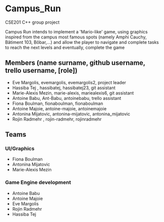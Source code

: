 # Campus_Run
CSE201 C++ group project

Campus Run intends to implement a 'Mario-like' game, using graphics inspired
from the campus most famous spots  (namely Amphi Cauchy, Bâtiment 103, Bôbar,...)
and allow the player to navigate and complete tasks to reach the next levels and
eventually, complete the game

## Members (name surname, github username, trello username, [role])

  - Eve Margolis, evemargolis, evemargolis2, project leader
  - Hassiba Tej , hassibatej, hassibatej23, git assistant
  - Marie-Alexis Mezin, marie-alexis, mariealexis6, git assistant
  - Antoine Babu, Ant-Babu, antoinebabu, trello assistant
  - Fiona Boulman, fionaboulman, fionaboulman
  - Antoine Majoie, antoine-majoie, antoinemajoie
  - Antonina Mijatovic, antonina-mijatovic, antonina_mijatovic
  - Rojin Radmehr , rojin-radmehr, rojinradmehr

## Teams

### UI/Graphics
    
  - Fiona Boulman 
  - Antonina Mijatovic
  - Marie-Alexis Mezin

### Game Engine development
  - Antoine Babu
  - Antoine Majoie
  - Eve Margolis
  - Rojin Radmehr
  - Hassiba Tej

